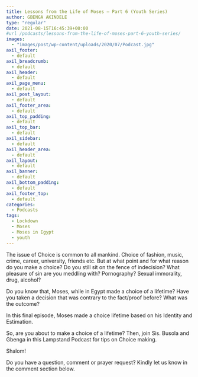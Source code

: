 ```yaml
---
title: Lessons from the Life of Moses – Part 6 (Youth Series)
author: GBENGA AKINDELE
type: "regular"
date: 2021-08-15T16:45:39+00:00
#url /podcasts/lessons-from-the-life-of-moses-part-6-youth-series/
images: 
  - "images/post/wp-content/uploads/2020/07/Podcast.jpg"
axil_footer:
  - default
axil_breadcrumb:
  - default
axil_header:
  - default
axil_page_menu:
  - default
axil_post_layout:
  - default
axil_footer_area:
  - default
axil_top_padding:
  - default
axil_top_bar:
  - default
axil_sidebar:
  - default
axil_header_area:
  - default
axil_layout:
  - default
axil_banner:
  - default
axil_bottom_padding:
  - default
axil_footer_top:
  - default
categories:
  - Podcasts
tags:
  - Lockdown
  - Moses
  - Moses in Egypt
  - youth
---
```

The issue of Choice is common to all mankind. Choice of fashion, music, crime, career, university, friends etc. But at what point and for what reason do you make a choice? Do you still sit on the fence of indecision? What pleasure of sin are you meddling with? Pornography? Sexual immorality, drug, alcohol?

Do you know that, Moses, while in Egypt made a choice of a lifetime? Have you taken a decision that was contrary to the fact/proof before? What was the outcome?

In this final episode, Moses made a choice lifetime based on his Identity and Estimation.

So, are you about to make a choice of a lifetime? Then, join Sis. Busola and Gbenga in this Lampstand Podcast for tips on Choice making.

Shalom!



Do you have a question, comment or prayer request? Kindly let us know in the comment section below.
